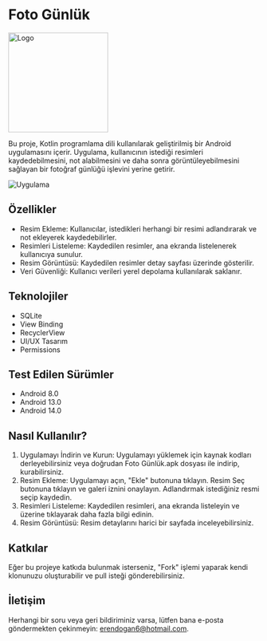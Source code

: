 # Foto Günlük

<img src="https://i.hizliresim.com/ogr3fbm.png" alt="Logo" width="200" height="200">

Bu proje, Kotlin programlama dili kullanılarak geliştirilmiş bir Android uygulamasını içerir. Uygulama, kullanıcının istediği resimleri kaydedebilmesini, not alabilmesini ve daha sonra görüntüleyebilmesini sağlayan bir fotoğraf günlüğü işlevini yerine getirir.

![Uygulama](https://media.giphy.com/media/v1.Y2lkPTc5MGI3NjExb2Q1MzlwMmM0aW83OTlxaGx4eTVuaWF6czIxNXEwd2xoZ25weHN1MyZlcD12MV9pbnRlcm5hbF9naWZfYnlfaWQmY3Q9Zw/rPBSTNQelNUiGw2OoD/giphy.gif)



## Özellikler

- Resim Ekleme: Kullanıcılar, istedikleri herhangi bir resimi adlandırarak ve not ekleyerek kaydedebilirler.
- Resimleri Listeleme: Kaydedilen resimler, ana ekranda listelenerek kullanıcıya sunulur.
- Resim Görüntüsü: Kaydedilen resimler detay sayfası üzerinde gösterilir.
- Veri Güvenliği: Kullanıcı verileri yerel depolama kullanılarak saklanır.

## Teknolojiler
- SQLite 
- View Binding
- RecyclerView
- UI/UX Tasarım
- Permissions

## Test Edilen Sürümler
- Android 8.0
- Android 13.0
- Android 14.0


## Nasıl Kullanılır?

1. Uygulamayı İndirin ve Kurun: Uygulamayı yüklemek için kaynak kodları derleyebilirsiniz veya doğrudan Foto Günlük.apk dosyası ile indirip, kurabilirsiniz.
2. Resim Ekleme: Uygulamayı açın, "Ekle" butonuna tıklayın. Resim Seç butonuna tıklayın ve galeri iznini onaylayın. Adlandırmak istediğiniz resmi seçip kaydedin.
3. Resimleri Listeleme: Kaydedilen resimleri, ana ekranda listeleyin ve üzerine tıklayarak daha fazla bilgi edinin.
4. Resim Görüntüsü: Resim detaylarını harici bir sayfada inceleyebilirsiniz.

## Katkılar

Eğer bu projeye katkıda bulunmak isterseniz, "Fork" işlemi yaparak kendi klonunuzu oluşturabilir ve pull isteği gönderebilirsiniz.

## İletişim

Herhangi bir soru veya geri bildiriminiz varsa, lütfen bana e-posta göndermekten çekinmeyin: [erendogan6@hotmail.com](mailto:erendogan6@hotmail.com).
